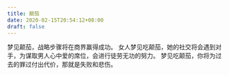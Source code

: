 ```yaml
---
title: 颠茄
date: 2020-02-15T20:54:12+08:00
draft: false
---
```


梦见颠茄，战略步骤将在商界赢得成功。
女人梦见吃颠茄，她的社交将会遇到对手，为谋取男人心中爱的席位，会进行徒劳无功的努力。
梦见吃颠茄，你将为过去的罪过付出代价，那就是失败和悲伤。
